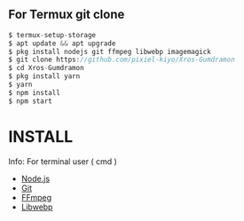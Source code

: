 ## For Termux git clone
```ts
$ termux-setup-storage
$ apt update && apt upgrade
$ pkg install nodejs git ffmpeg libwebp imagemagick
$ git clone https://github.com/pixiel-kiyo/Xros-Gumdramon
$ cd Xros-Gumdramon
$ pkg install yarn
$ yarn
$ npm install
$ npm start
```
# INSTALL 
Info: For terminal user ( cmd )

* [Node.js](https://nodejs.org/en/)
* [Git](https://git-scm.com/downloads)
* [FFmpeg](https://github.com/BtbN/FFmpeg-Builds/releases/download/autobuild-2020-12-08-13-03/ffmpeg-n4.3.1-26-gca55240b8c-win64-gpl-4.3.zip)
* [Libwebp](https://developers.google.com/speed/webp/download)
